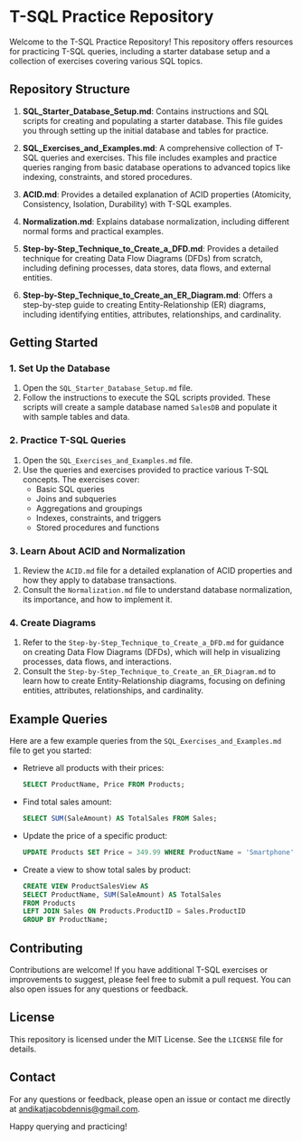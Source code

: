 # T-SQL Practice Repository

Welcome to the T-SQL Practice Repository! This repository offers resources for practicing T-SQL queries, including a starter database setup and a collection of exercises covering various SQL topics.

## Repository Structure

1. **SQL_Starter_Database_Setup.md**: Contains instructions and SQL scripts for creating and populating a starter database. This file guides you through setting up the initial database and tables for practice.

2. **SQL_Exercises_and_Examples.md**: A comprehensive collection of T-SQL queries and exercises. This file includes examples and practice queries ranging from basic database operations to advanced topics like indexing, constraints, and stored procedures.

3. **ACID.md**: Provides a detailed explanation of ACID properties (Atomicity, Consistency, Isolation, Durability) with T-SQL examples.

4. **Normalization.md**: Explains database normalization, including different normal forms and practical examples.

5. **Step-by-Step_Technique_to_Create_a_DFD.md**: Provides a detailed technique for creating Data Flow Diagrams (DFDs) from scratch, including defining processes, data stores, data flows, and external entities.

6. **Step-by-Step_Technique_to_Create_an_ER_Diagram.md**: Offers a step-by-step guide to creating Entity-Relationship (ER) diagrams, including identifying entities, attributes, relationships, and cardinality.

## Getting Started

### 1. Set Up the Database

1. Open the `SQL_Starter_Database_Setup.md` file.
2. Follow the instructions to execute the SQL scripts provided. These scripts will create a sample database named `SalesDB` and populate it with sample tables and data.

### 2. Practice T-SQL Queries

1. Open the `SQL_Exercises_and_Examples.md` file.
2. Use the queries and exercises provided to practice various T-SQL concepts. The exercises cover:
   - Basic SQL queries
   - Joins and subqueries
   - Aggregations and groupings
   - Indexes, constraints, and triggers
   - Stored procedures and functions

### 3. Learn About ACID and Normalization

1. Review the `ACID.md` file for a detailed explanation of ACID properties and how they apply to database transactions.
2. Consult the `Normalization.md` file to understand database normalization, its importance, and how to implement it.

### 4. Create Diagrams

1. Refer to the `Step-by-Step_Technique_to_Create_a_DFD.md` for guidance on creating Data Flow Diagrams (DFDs), which will help in visualizing processes, data flows, and interactions.
2. Consult the `Step-by-Step_Technique_to_Create_an_ER_Diagram.md` to learn how to create Entity-Relationship diagrams, focusing on defining entities, attributes, relationships, and cardinality.

## Example Queries

Here are a few example queries from the `SQL_Exercises_and_Examples.md` file to get you started:

- Retrieve all products with their prices:
  ```sql
  SELECT ProductName, Price FROM Products;
  ```

- Find total sales amount:
  ```sql
  SELECT SUM(SaleAmount) AS TotalSales FROM Sales;
  ```

- Update the price of a specific product:
  ```sql
  UPDATE Products SET Price = 349.99 WHERE ProductName = 'Smartphone';
  ```

- Create a view to show total sales by product:
  ```sql
  CREATE VIEW ProductSalesView AS
  SELECT ProductName, SUM(SaleAmount) AS TotalSales
  FROM Products
  LEFT JOIN Sales ON Products.ProductID = Sales.ProductID
  GROUP BY ProductName;
  ```

## Contributing

Contributions are welcome! If you have additional T-SQL exercises or improvements to suggest, please feel free to submit a pull request. You can also open issues for any questions or feedback.

## License

This repository is licensed under the MIT License. See the `LICENSE` file for details.

## Contact

For any questions or feedback, please open an issue or contact me directly at andikatjacobdennis@gmail.com.

Happy querying and practicing!

